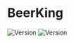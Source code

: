 # BeerKing
![Version](https://img.shields.io/badge/version-1.2.0-brightgreen.svg?style=flat-square)
![Version](https://img.shields.io/badge/release-release-green.svg?style=flat-square)
